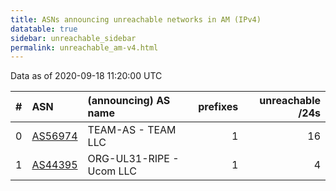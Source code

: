 ```yaml
---
title: ASNs announcing unreachable networks in AM (IPv4)
datatable: true
sidebar: unreachable_sidebar
permalink: unreachable_am-v4.html
---
```


Data as of 2020-09-18 11:20:00 UTC


<div class="datatable-begin"></div>

|   # | ASN                                    | (announcing) AS name     |   prefixes |   unreachable /24s |
|----:|:---------------------------------------|:-------------------------|-----------:|-------------------:|
|   0 | [AS56974](unreachable_AS56974-v4.html) | TEAM-AS - TEAM LLC       |          1 |                 16 |
|   1 | [AS44395](unreachable_AS44395-v4.html) | ORG-UL31-RIPE - Ucom LLC |          1 |                  4 |

<div class="datatable-end"></div>